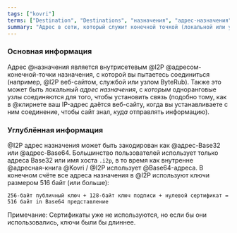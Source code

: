 ```yaml
---
tags: ["kovri"]
terms: ["Destination", "Destinations", "назначения", "адрес-назначения"]
summary: "Адрес в сети, который служит конечной точкой (локальной или удаленной)"
---
```


### Основная информация

Адрес @назначения является внутрисетевым @I2P @адресом-конечной-точки назначения, с которой вы пытаетесь соединиться (например, @I2P веб-сайтом, службой или узлом ByteRub).
Также это может быть локальный *адрес назначения*, с *которым* одноранговые узлы соединяются для того, чтобы установить связь (подобно тому, как в @клирнете ваш IP-адрес даётся веб-сайту, когда вы устанавливаете с ним соединение, чтобы сайт знал, *куда* отправлять информацию).

### Углублённая информация

@I2P адрес назначения может быть закодирован как @адрес-Base32 или @адрес-Base64. Большинство пользователей использует только адреса Base32 или имя хоста `.i2p`, в то время как внутренне @адресная-книга  @Kovri / @I2P использует @Base64-адреса. В конечном счёте все адреса назначения в @I2P используют ключи размером 516 байт (или больше):

`256-байт публичный ключ + 128-байт ключ подписи + нулевой сертификат = 516 байт in Base64 представление`

Примечание: Сертификаты уже не используются, но если бы они использовались, ключи были бы длиннее.
